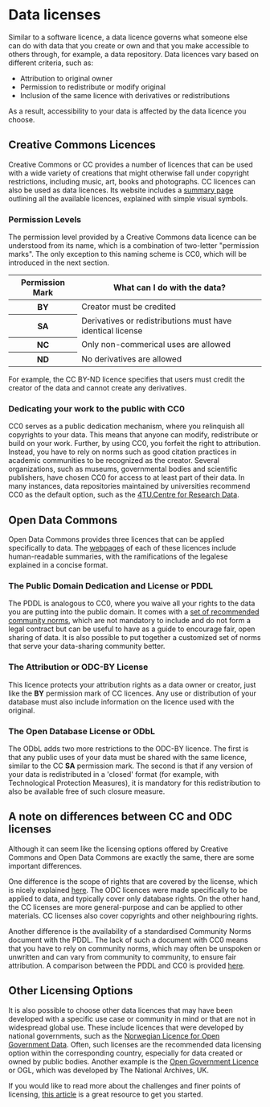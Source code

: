 # Data licenses

Similar to a software licence, a data licence governs what someone else can do with data that you create or own and that you make accessible to others through, for example, a data repository.
Data licences vary based on different criteria, such as:
* Attribution to original owner
* Permission to redistribute or modify original
* Inclusion of the same licence with derivatives or redistributions

As a result, accessibility to your data is affected by the data licence you choose. <br>

## Creative Commons Licences

Creative Commons or CC provides a number of licences that can be used with a wide variety of creations that might otherwise fall under copyright restrictions, including music, art, books and photographs.
CC licences can also be used as data licences. 
Its website includes a [summary page](https://creativecommons.org/about/cclicenses/) outlining all the available licences, explained with simple visual symbols. 

### Permission Levels

The permission level provided by a Creative Commons data licence can be understood from its name, which is a combination of two-letter "permission marks".
The only exception to this naming scheme is CC0, which will be introduced in the next section.

<table>
    <thead>
        <tr>
            <th rowspan="4">Permission Mark</th>
            <th colspan="5">What can I do with the data?</th>
        </tr>
    </thead>
    <tbody>
        <tr>
            <th>BY</th>
            <td>Creator must be credited</td>
        </tr>
        <tr>
            <th>SA</th>
            <td>Derivatives or redistributions must have identical license</td>
        </tr>
        <tr>
            <th>NC</th>
            <td>Only non-commerical uses are allowed</td>
        </tr>
        <tr>
            <th>ND</th>
            <td>No derivatives are allowed</td>
        </tr>
    </tbody>
</table>

For example, the CC BY-ND licence specifies that users must credit the creator of the data and cannot create any derivatives.

### Dedicating your work to the public with CC0

CC0 serves as a public dedication mechanism, where you relinquish all copyrights to your data.
This means that anyone can modify, redistribute or build on your work.
Further, by using CC0, you forfeit the right to attribution.
Instead, you have to rely on norms such as good citation practices in academic communities to be recognized as the creator.
Several organizations, such as museums, governmental bodies and scientific publishers, have chosen CC0 for access to at least part of their data.
In many instances, data repositories maintained by universities recommend CC0 as the default option, such as the [4TU.Centre for Research Data](https://researchdata.4tu.nl/en/use-4turesearchdata/archive-research-data/upload-your-data-in-our-data-archive/licencing/).

## Open Data Commons

Open Data Commons provides three licences that can be applied specifically to data.
The [webpages](https://opendatacommons.org/licenses/index.html) of each of these licences include human-readable summaries, with the ramifications of the legalese explained in a concise format.

### The Public Domain Dedication and License or PDDL

The PDDL is analogous to CC0, where you waive all your rights to the data you are putting into the public domain.
It comes with a [set of recommended community norms](https://opendatacommons.org/licenses/pddl/norms.html), which are not mandatory to include and do not form a legal contract but can be useful to have as a guide to encourage fair, open sharing of data.
It is also possible to put together a customized set of norms that serve your data-sharing community better.

### The Attribution or ODC-BY License

This licence protects your attribution rights as a data owner or creator, just like the **BY** permission mark of CC licences.
Any use or distribution of your database must also include information on the licence used with the original.

### The Open Database License or ODbL

The ODbL adds two more restrictions to the ODC-BY licence.
The first is that any public uses of your data must be shared with the same licence, similar to the CC **SA** permission mark.
The second is that if any version of your data is redistributed in a 'closed' format (for example, with Technological Protection Measures), it is mandatory for this redistribution to also be available free of such closure measure.

## A note on differences between CC and ODC licenses

Although it can seem like the licensing options offered by Creative Commons and Open Data Commons are exactly the same, there are some important differences.<br>

One difference is the scope of rights that are covered by the license, which is nicely explained [here](https://wiki.creativecommons.org/wiki/Data#What_is_the_difference_between_the_Open_Data_Commons_licenses_and_the_CC_4.0_licenses.3F).
The ODC licences were made specifically to be applied to data, and typically cover only database rights.
On the other hand, the CC licenses are more general-purpose and can be applied to other materials.
CC licenses also cover copyrights and other neighbouring rights.<br>

Another difference is the availability of a standardised Community Norms document with the PDDL.
The lack of such a document with CC0 means that you have to rely on community norms, which may often be unspoken or unwritten and can vary from community to community, to ensure fair attribution.
A comparison between the PDDL and CC0 is provided [here](https://opendatacommons.org/faq.1.html).

## Other Licensing Options

It is also possible to choose other data licences that may have been developed with a specific use case or community in mind or that are not in widespread global use.
These include licences that were developed by national governments, such as the [Norwegian Licence for Open Government Data](https://data.norge.no/nlod/en/).
Often, such licenses are the recommended data licensing option within the corresponding country, especially for data created or owned by public bodies.
Another example is the [Open Government Licence](http://www.nationalarchives.gov.uk/doc/open-government-licence/version/3/) or OGL, which was developed by The National Archives, UK. <br>

If you would like to read more about the challenges and finer points of licensing, [this article](https://research.okfn.org/avoiding-data-use-silos/) is a great resource to get you started.




